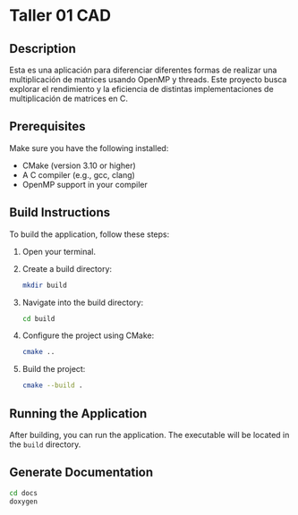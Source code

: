 # Taller 01 CAD

## Description

Esta es una aplicación para diferenciar diferentes formas de realizar una multiplicación de matrices usando OpenMP y threads. Este proyecto busca explorar el rendimiento y la eficiencia de distintas implementaciones de multiplicación de matrices en C.

## Prerequisites

Make sure you have the following installed:

- CMake (version 3.10 or higher)
- A C compiler (e.g., gcc, clang)
- OpenMP support in your compiler

## Build Instructions

To build the application, follow these steps:

1. Open your terminal.

2. Create a build directory:
   ```bash
   mkdir build
   ```

3. Navigate into the build directory:
   ```bash
   cd build
   ```

4. Configure the project using CMake:
   ```bash
   cmake ..
   ```

5. Build the project:
   ```bash
   cmake --build .
   ```

## Running the Application

After building, you can run the application. The executable will be located in the `build` directory.

## Generate Documentation
   ```bash
   cd docs
   doxygen
   ```


